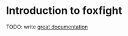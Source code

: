 # Introduction to foxfight

TODO: write [great documentation](http://jacobian.org/writing/great-documentation/what-to-write/)
